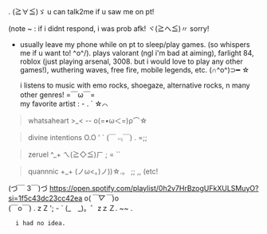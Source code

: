 . (≧∀≦)ゞ u can talk2me if u saw me on pt! 

(note ~ : if i didnt respond, i was prob afk! ヾ(≧へ≦)〃 sorry! 

-    usually leave my phone while on pt to sleep/play games. (so whispers me if u want to! ^o^/).
  plays valorant (ngl i'm bad at aiming), farlight 84, roblox (just playing arsenal, 3008. but i would love to play any other games!), 
wuthering waves, free fire, mobile legends, etc. (∩^o^)⊃━ ☆

      i listens to music with emo rocks, shoegaze, alternative rocks, n many other genres!   =￣ω￣=      
    my favorite artist :            -            .         ` ☆⌒
  
   > whatsaheart >_<        --    ο(=•ω＜=)ρ⌒☆

   > divine intentions O.O  '            `           (￣﹃￣)  .       =;;

   > zeruel ^_+          ㄟ(≧◇≦)ㄏ ; =       ``

   > quannnic +_+          (ノω<。)ノ))☆.。   ;;      ,,  (etc!

(づ￣ 3￣)づ  https://open.spotify.com/playlist/0h2v7HrBzogUFkXULSMuyO?si=1f5c43dc23cc42ea  o(*￣▽￣*)o            
      (￣o￣) . z Z   ';   - `   (_　_)。゜zｚＺ.    ~~ .


      i had no idea.
